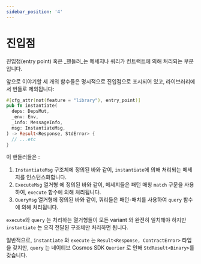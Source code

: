 ```yaml
---
sidebar_position: '4'
---
```


# 진입점

진입점(entry point) 혹은 _핸들러_는 메세지나 쿼리가 컨트랙트에 의해 처리되는 부분입니다.

앞으로 이야기할 세 개의 함수들은 명시적으로 진입점으로 표시되어 있고, 라이브러리에서 번들로 제외됩니다:

```rust
#[cfg_attr(not(feature = "library"), entry_point)]
pub fn instantiate(
  deps: DepsMut,
  _env: Env,
  _info: MessageInfo,
  msg: InstantiateMsg,
) -> Result<Response, StdError> {
  // ...etc
}
```

이 핸들러들은 :

1. `InstantiateMsg` 구조체에 정의된 바와 같이, `instantiate`에 의해 처리되는 메세지를 인스턴스화합니다.
2. `ExecuteMsg` 열거형 에 정의된 바와 같이, 메세지들은 패턴 매칭 `match` 구문을 사용하여, `execute` 함수에 의해 처리됩니다.
3. `QueryMsg` 열거형에 정의된 바와 같이, 쿼리들은 패턴-매치를 사용하여 `query` 함수에 의해 처리됩니다.

`execute`와 `query` 는 처리하는 열거형들이 모든 variant 와 완전히 일치해야 하지만 `instantiate` 는 오직 전달된 구조체만 처리하면 됩니다.

일반적으로, `instantiate` 와 `execute` 는 `Result<Response, ContractError>` 타입을 갖지만, `query` 는 네이티브 Cosmos SDK `Querier` 로 인해 `StdResult<Binary>`를 갖습니다.
